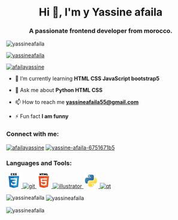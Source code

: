 
<h1 align="center">Hi 👋, I'm y Yassine afaila</h1>
<h3 align="center">A passionate frontend developer from morocco.</h3>

<p align="left"> <img src="https://komarev.com/ghpvc/?username=yassineafaila&label=Profile%20views&color=0e75b6&style=flat" alt="yassineafaila" /> </p>

<p align="left"> <a href="https://github.com/ryo-ma/github-profile-trophy"><img src="https://github-profile-trophy.vercel.app/?username=yassineafaila" alt="yassineafaila" /></a> </p>

<p align="left"> <a href="https://twitter.com/afailayassine" target="blank"><img src="https://img.shields.io/twitter/follow/afailayassine?logo=twitter&style=for-the-badge" alt="afailayassine" /></a> </p>

- 🌱 I’m currently learning **HTML CSS JavaScript bootstrap5**

- 💬 Ask me about **Python HTML CSS**

- 📫 How to reach me **yassineafaila55@gmail.com**

- ⚡ Fun fact **I am funny**

<h3 align="left">Connect with me:</h3>
<p align="left">
<a href="https://twitter.com/afailayassine" target="blank"><img align="center" src="https://raw.githubusercontent.com/rahuldkjain/github-profile-readme-generator/master/src/images/icons/Social/twitter.svg" alt="afailayassine" height="30" width="40" /></a>
<a href="https://linkedin.com/in/yassine-afaila-6751671b5" target="blank"><img align="center" src="https://raw.githubusercontent.com/rahuldkjain/github-profile-readme-generator/master/src/images/icons/Social/linked-in-alt.svg" alt="yassine-afaila-6751671b5" height="30" width="40" /></a>
</p>

<h3 align="left">Languages and Tools:</h3>
<p align="left"> <a href="https://www.w3schools.com/css/" target="_blank" rel="noreferrer"> <img src="https://raw.githubusercontent.com/devicons/devicon/master/icons/css3/css3-original-wordmark.svg" alt="css3" width="40" height="40"/> </a> <a href="https://git-scm.com/" target="_blank" rel="noreferrer"> <img src="https://www.vectorlogo.zone/logos/git-scm/git-scm-icon.svg" alt="git" width="40" height="40"/> </a> <a href="https://www.w3.org/html/" target="_blank" rel="noreferrer"> <img src="https://raw.githubusercontent.com/devicons/devicon/master/icons/html5/html5-original-wordmark.svg" alt="html5" width="40" height="40"/> </a> <a href="https://www.adobe.com/in/products/illustrator.html" target="_blank" rel="noreferrer"> <img src="https://www.vectorlogo.zone/logos/adobe_illustrator/adobe_illustrator-icon.svg" alt="illustrator" width="40" height="40"/> </a> <a href="https://www.python.org" target="_blank" rel="noreferrer"> <img src="https://raw.githubusercontent.com/devicons/devicon/master/icons/python/python-original.svg" alt="python" width="40" height="40"/> </a> <a href="https://www.qt.io/" target="_blank" rel="noreferrer"> <img src="https://upload.wikimedia.org/wikipedia/commons/0/0b/Qt_logo_2016.svg" alt="qt" width="40" height="40"/> </a> </p>

<p><img align="left" src="https://github-readme-stats.vercel.app/api/top-langs?username=yassineafaila&show_icons=true&locale=en&layout=compact" alt="yassineafaila" /></p>

<p>&nbsp;<img align="center" src="https://github-readme-stats.vercel.app/api?username=yassineafaila&show_icons=true&locale=en" alt="yassineafaila" /></p>

<p><img align="center" src="https://github-readme-streak-stats.herokuapp.com/?user=yassineafaila&" alt="yassineafaila" /></p>
